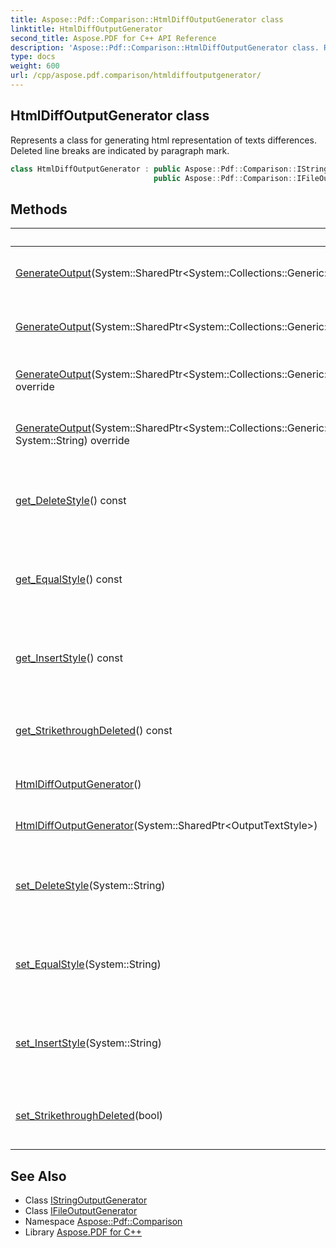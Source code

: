 ```yaml
---
title: Aspose::Pdf::Comparison::HtmlDiffOutputGenerator class
linktitle: HtmlDiffOutputGenerator
second_title: Aspose.PDF for C++ API Reference
description: 'Aspose::Pdf::Comparison::HtmlDiffOutputGenerator class. Represents a class for generating html representation of texts differences. Deleted line breaks are indicated by paragraph mark in C++.'
type: docs
weight: 600
url: /cpp/aspose.pdf.comparison/htmldiffoutputgenerator/
---
```

## HtmlDiffOutputGenerator class


Represents a class for generating html representation of texts differences. Deleted line breaks are indicated by paragraph mark.

```cpp
class HtmlDiffOutputGenerator : public Aspose::Pdf::Comparison::IStringOutputGenerator,
                                public Aspose::Pdf::Comparison::IFileOutputGenerator
```

## Methods

| Method | Description |
| --- | --- |
| [GenerateOutput](./generateoutput/)(System::SharedPtr\<System::Collections::Generic::List\<System::SharedPtr\<DiffOperation\>\>\>) override | Generates the output based on the differences between texts and saves it to a file. |
| [GenerateOutput](./generateoutput/)(System::SharedPtr\<System::Collections::Generic::List\<System::SharedPtr\<DiffOperation\>\>\>, System::String) override | Generates the output based on the differences between texts and saves it to a file. |
| [GenerateOutput](./generateoutput/)(System::SharedPtr\<System::Collections::Generic::List\<System::SharedPtr\<System::Collections::Generic::List\<System::SharedPtr\<DiffOperation\>\>\>\>\>) override | Generates the output based on the differences between texts and saves it to a file. |
| [GenerateOutput](./generateoutput/)(System::SharedPtr\<System::Collections::Generic::List\<System::SharedPtr\<System::Collections::Generic::List\<System::SharedPtr\<DiffOperation\>\>\>\>\>, System::String) override | Generates the output based on the differences between texts and saves it to a file. |
| [get_DeleteStyle](./get_deletestyle/)() const | Gets and sets the CSS-style string for Delete operation. Example: **color: &#35;003300; background-color: &#35;ccff66;** |
| [get_EqualStyle](./get_equalstyle/)() const | Gets and sets the CSS-style string for Equal operation. Example: **color: &#35;003300; background-color: &#35;ccff66;** |
| [get_InsertStyle](./get_insertstyle/)() const | Gets and sets the CSS-style string for Insert operation. Example: **color: &#35;003300; background-color: &#35;ccff66;** |
| [get_StrikethroughDeleted](./get_strikethroughdeleted/)() const | Get or set text-decoration: line-through style for the delete operation. Default value is **False**. |
| [HtmlDiffOutputGenerator](./htmldiffoutputgenerator/)() | Creates an instance of [HtmlDiffOutputGenerator](./) class. |
| [HtmlDiffOutputGenerator](./htmldiffoutputgenerator/)(System::SharedPtr\<OutputTextStyle\>) | Creates an instance of [HtmlDiffOutputGenerator](./) class. |
| [set_DeleteStyle](./set_deletestyle/)(System::String) | Gets and sets the CSS-style string for Delete operation. Example: **color: &#35;003300; background-color: &#35;ccff66;** |
| [set_EqualStyle](./set_equalstyle/)(System::String) | Gets and sets the CSS-style string for Equal operation. Example: **color: &#35;003300; background-color: &#35;ccff66;** |
| [set_InsertStyle](./set_insertstyle/)(System::String) | Gets and sets the CSS-style string for Insert operation. Example: **color: &#35;003300; background-color: &#35;ccff66;** |
| [set_StrikethroughDeleted](./set_strikethroughdeleted/)(bool) | Get or set text-decoration: line-through style for the delete operation. Default value is **False**. |
## See Also

* Class [IStringOutputGenerator](../istringoutputgenerator/)
* Class [IFileOutputGenerator](../ifileoutputgenerator/)
* Namespace [Aspose::Pdf::Comparison](../)
* Library [Aspose.PDF for C++](../../)
